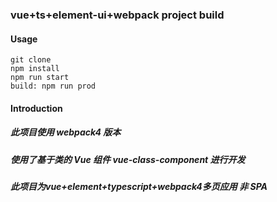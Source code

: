 ### vue+ts+element-ui+webpack project build

#### Usage

```
git clone
npm install
npm run start
build: npm run prod
```

#### Introduction
##### 此项目使用 webpack4 版本
##### 使用了基于类的 Vue 组件 vue-class-component 进行开发
##### 此项目为vue+element+typescript+webpack4多页应用  非 SPA

